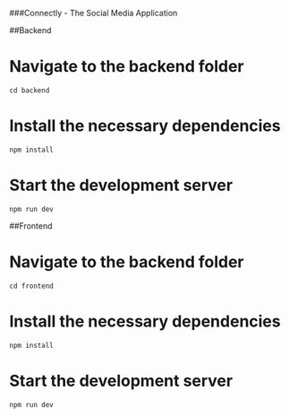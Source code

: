 ###Connectly - The Social Media Application


##Backend

# Navigate to the backend folder
```cd backend```

# Install the necessary dependencies
```npm install```

# Start the development server
```npm run dev```


##Frontend

# Navigate to the backend folder
```cd frontend```

# Install the necessary dependencies
```npm install```

# Start the development server
```npm run dev```



